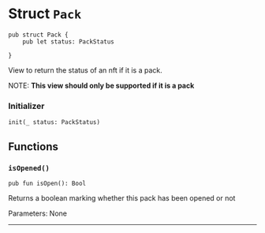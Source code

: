 # Struct `Pack`

```cadence
pub struct Pack {
    pub let status: PackStatus

}
```

View to return the status of an nft if it is a pack.

NOTE: **This view should only be supported if it is a pack**

### Initializer

```cadence
init(_ status: PackStatus)
```


## Functions

### `isOpened()`

```cadence
pub fun isOpen(): Bool
```
Returns a boolean marking whether this pack has been opened or not

Parameters: None

---
